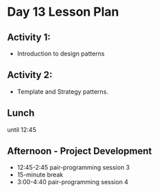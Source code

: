 # Day 13 Lesson Plan

## Activity 1:

- Introduction to design patterns

## Activity 2:

- Template and Strategy patterns.

## Lunch

until 12:45

## Afternoon - Project Development

- 12:45-2:45 pair-programming session 3
- 15-minute break
- 3:00-4:40 pair-programming session 4

